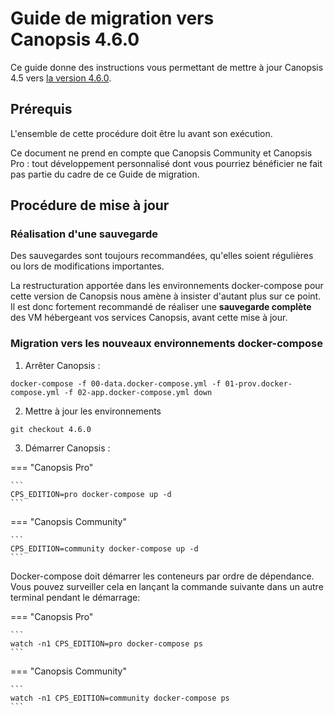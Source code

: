 # Guide de migration vers Canopsis 4.6.0

Ce guide donne des instructions vous permettant de mettre à jour Canopsis 4.5 vers [la version 4.6.0](../4.6.0.md).

## Prérequis

L'ensemble de cette procédure doit être lu avant son exécution.

Ce document ne prend en compte que Canopsis Community et Canopsis Pro : tout développement personnalisé dont vous pourriez bénéficier ne fait pas partie du cadre de ce Guide de migration.

## Procédure de mise à jour

### Réalisation d'une sauvegarde

Des sauvegardes sont toujours recommandées, qu'elles soient régulières ou lors de modifications importantes.

La restructuration apportée dans les environnements docker-compose pour cette version de Canopsis nous amène à insister d'autant plus sur ce point. Il est donc fortement recommandé de réaliser une **sauvegarde complète** des VM hébergeant vos services Canopsis, avant cette mise à jour.

### Migration vers les nouveaux environnements docker-compose

1. Arrêter Canopsis :
```
docker-compose -f 00-data.docker-compose.yml -f 01-prov.docker-compose.yml -f 02-app.docker-compose.yml down
```
2. Mettre à jour les environnements
```
git checkout 4.6.0
```
3. Démarrer Canopsis :

=== "Canopsis Pro"

	```
	CPS_EDITION=pro docker-compose up -d
	```

=== "Canopsis Community"

	```
	CPS_EDITION=community docker-compose up -d
	```

Docker-compose doit démarrer les conteneurs par ordre de dépendance. Vous pouvez
surveiller cela en lançant la commande suivante dans un autre terminal pendant 
le démarrage:

=== "Canopsis Pro"

	```
	watch -n1 CPS_EDITION=pro docker-compose ps
	```

=== "Canopsis Community"

	```
	watch -n1 CPS_EDITION=community docker-compose ps
	```


